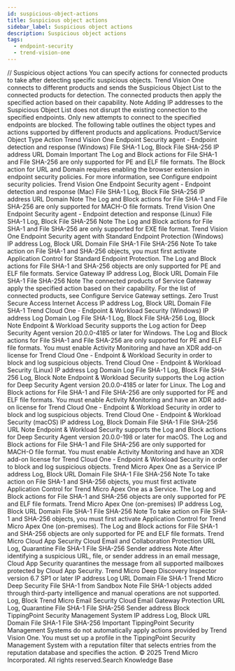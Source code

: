 ```yaml
---
id: suspicious-object-actions
title: Suspicious object actions
sidebar_label: Suspicious object actions
description: Suspicious object actions
tags:
  - endpoint-security
  - trend-vision-one
---
```


/*<![CDATA[*/ $('#title').html($('meta[name=map-description]').attr('content')); /*]]>*/ Suspicious object actions You can specify actions for connected products to take after detecting specific suspicious objects. Trend Vision One connects to different products and sends the Suspicious Object List to the connected products for detection. The connected products then apply the specified action based on their capability. Note Adding IP addresses to the Suspicious Object List does not disrupt the existing connection to the specified endpoints. Only new attempts to connect to the specified endpoints are blocked. The following table outlines the object types and actions supported by different products and applications. Product/Service Object Type Action Trend Vision One Endpoint Security agent - Endpoint detection and response (Windows) File SHA-1 Log, Block File SHA-256 IP address URL Domain Important The Log and Block actions for File SHA-1 and File SHA-256 are only supported for PE and ELF file formats. The Block action for URL and Domain requires enabling the browser extension in endpoint security policies. For more information, see Configure endpoint security policies. Trend Vision One Endpoint Security agent - Endpoint detection and response (Mac) File SHA-1 Log, Block File SHA-256 IP address URL Domain Note The Log and Block actions for File SHA-1 and File SHA-256 are only supported for MACH-O file formats. Trend Vision One Endpoint Security agent - Endpoint detection and response (Linux) File SHA-1 Log, Block File SHA-256 Note The Log and Block actions for File SHA-1 and File SHA-256 are only supported for EXE file format. Trend Vision One Endpoint Security agent with Standard Endpoint Protection (Windows) IP address Log, Block URL Domain File SHA-1 File SHA-256 Note To take action on File SHA-1 and SHA-256 objects, you must first activate Application Control for Standard Endpoint Protection. The Log and Block actions for File SHA-1 and SHA-256 objects are only supported for PE and ELF file formats. Service Gateway IP address Log, Block URL Domain File SHA-1 File SHA-256 Note The connected products of Service Gateway apply the specified action based on their capability. For the list of connected products, see Configure Service Gateway settings. Zero Trust Secure Access Internet Access IP address Log, Block URL Domain File SHA-1 Trend Cloud One - Endpoint & Workload Security (Windows) IP address Log Domain Log File SHA-1 Log, Block File SHA-256 Log, Block Note Endpoint & Workload Security supports the Log action for Deep Security Agent version 20.0.0-4185 or later for Windows. The Log and Block actions for File SHA-1 and File SHA-256 are only supported for PE and ELF file formats. You must enable Activity Monitoring and have an XDR add-on license for Trend Cloud One - Endpoint & Workload Security in order to block and log suspicious objects. Trend Cloud One - Endpoint & Workload Security (Linux) IP address Log Domain Log File SHA-1 Log, Block File SHA-256 Log, Block Note Endpoint & Workload Security supports the Log action for Deep Security Agent version 20.0.0-4185 or later for Linux. The Log and Block actions for File SHA-1 and File SHA-256 are only supported for PE and ELF file formats. You must enable Activity Monitoring and have an XDR add-on license for Trend Cloud One - Endpoint & Workload Security in order to block and log suspicious objects. Trend Cloud One - Endpoint & Workload Security (macOS) IP address Log, Block Domain File SHA-1 File SHA-256 URL Note Endpoint & Workload Security supports the Log and Block actions for Deep Security Agent version 20.0.0-198 or later for macOS. The Log and Block actions for File SHA-1 and File SHA-256 are only supported for MACH-O file format. You must enable Activity Monitoring and have an XDR add-on license for Trend Cloud One - Endpoint & Workload Security in order to block and log suspicious objects. Trend Micro Apex One as a Service IP address Log, Block URL Domain File SHA-1 File SHA-256 Note To take action on File SHA-1 and SHA-256 objects, you must first activate Application Control for Trend Micro Apex One as a Service. The Log and Block actions for File SHA-1 and SHA-256 objects are only supported for PE and ELF file formats. Trend Micro Apex One (on-premises) IP address Log, Block URL Domain File SHA-1 File SHA-256 Note To take action on File SHA-1 and SHA-256 objects, you must first activate Application Control for Trend Micro Apex One (on-premises). The Log and Block actions for File SHA-1 and SHA-256 objects are only supported for PE and ELF file formats. Trend Micro Cloud App Security Cloud Email and Collaboration Protection URL Log, Quarantine File SHA-1 File SHA-256 Sender address Note After identifying a suspicious URL, file, or sender address in an email message, Cloud App Security quarantines the message from all supported mailboxes protected by Cloud App Security. Trend Micro Deep Discovery Inspector version 6.7 SP1 or later IP address Log URL Domain File SHA-1 Trend Micro Deep Security File SHA-1 from Sandbox Note File SHA-1 objects added through third-party intelligence and manual operations are not supported. Log, Block Trend Micro Email Security Cloud Email Gateway Protection URL Log, Quarantine File SHA-1 File SHA-256 Sender address Block TippingPoint Security Management System IP address Log, Block URL Domain File SHA-1 File SHA-256 Important TippingPoint Security Management Systems do not automatically apply actions provided by Trend Vision One. You must set up a profile in the TippingPoint Security Management System with a reputation filter that selects entries from the reputation database and specifies the action. © 2025 Trend Micro Incorporated. All rights reserved.Search Knowledge Base
